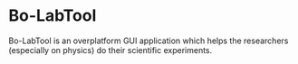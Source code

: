 Bo-LabTool
==========

Bo-LabTool is an overplatform GUI application which helps the researchers (especially on physics) do their scientific experiments.